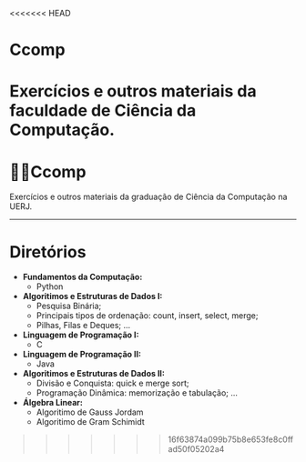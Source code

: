 <<<<<<< HEAD
# Ccomp
Exercícios e outros materiais da faculdade de Ciência da Computação.
=======
# 👩‍💻Ccomp
Exercícios e outros materiais da graduação de Ciência da Computação na UERJ.

---

# Diretórios
  * **Fundamentos da Computação:**
    * Python 
  * **Algoritimos e Estruturas de Dados I:**
    * Pesquisa Binária; 
    * Principais tipos de ordenação: count, insert, select, merge;
    * Pilhas, Filas e Deques;
      ...
  * **Linguagem de Programação I:**
    * C
  * **Linguagem de Programação II:**
    * Java
  * **Algoritimos e Estruturas de Dados II:**
    *   Divisão e Conquista: quick e merge sort;
    *   Programação Dinâmica: memorização e tabulação;
      ...
  * **Álgebra Linear:**
    * Algoritimo de Gauss Jordam
    * Algoritimo de Gram Schimidt
  
>>>>>>> 16f63874a099b75b8e653fe8c0ffad50f05202a4

